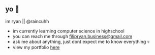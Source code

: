 ## yo 👋

im ryan || @raincuhh

- im currently learning computer science in highschool
- you can reach me through filipryan.business@gmail.com
- ask me about anything, just dont expect me to know everything 💀
- view my portfolio [here](https://portfolio-v2-pearl-tau.vercel.app)
<!--
**raincuhh/raincuhh** is a ✨ _special_ ✨ repository because its `README.md` (this file) appears on your GitHub profile.

Here are some ideas to get you started:

- 🔭 I’m currently working on ...
- 🌱 I’m currently learning ...
- 👯 I’m looking to collaborate on ...
- 🤔 I’m looking for help with ...
- 💬 Ask me about ...
- 📫 How to reach me: ...
- 😄 Pronouns: ...
- ⚡ Fun fact: ...
-->
